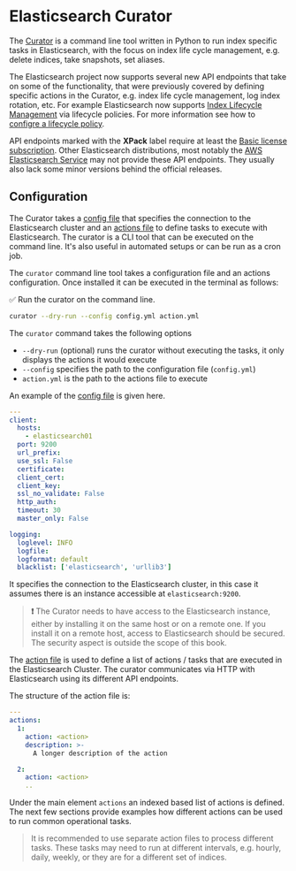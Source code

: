 # Elasticsearch Curator

The [Curator](https://www.elastic.co/guide/en/elasticsearch/client/curator/5.8/command-line.html) is a command line tool written in Python to run index specific tasks in Elasticsearch, with the focus on index life cycle management, e.g. delete indices, take snapshots, set aliases.

The Elasticsearch project now supports several new API endpoints that take on some of the functionality, that were previously covered by defining specific actions in the Curator, e.g. index life cycle management, log index rotation, etc. For example Elasticsearch now supports [Index Lifecycle Management](https://www.elastic.co/guide/en/elasticsearch/reference/7.10/index-lifecycle-management.html) via lifecycle policies. For more information see how to [configre a lifecycle policy](https://www.elastic.co/guide/en/elasticsearch/reference/7.10/set-up-lifecycle-policy.html).

API endpoints marked with the **XPack** label require at least the [Basic license subscription](https://www.elastic.co/subscriptions). Other Elasticsearch distributions, most notably the [AWS Elasticsearch Service](https://aws.amazon.com/elasticsearch-service/faqs/) may not provide these API endpoints. They usually also lack some minor versions behind the official releases.


## Configuration

The Curator takes a [config file](https://www.elastic.co/guide/en/elasticsearch/client/curator/current/configfile.html) that specifies the connection to the Elasticsearch cluster and an [actions file](https://www.elastic.co/guide/en/elasticsearch/client/curator/5.8/actions.html) to define tasks to execute with Elasticsearch. The curator is a CLI tool that can be executed on the command line. It's also useful in automated setups or can be run as a cron job.

The `curator` command line tool takes a configuration file and an actions configuration. Once installed it can be executed in the terminal as follows:

✅ Run the curator on the command line.

```bash
curator --dry-run --config config.yml action.yml
```

The `curator` command takes the following options

* `--dry-run` (optional) runs the curator without executing the tasks, it only displays the actions it would execute
* `--config` specifies the path to the configuration file (`config.yml`)
* `action.yml` is the path to the actions file to execute

An example of the [config file](https://www.elastic.co/guide/en/elasticsearch/client/curator/current/configfile.html) is given here.

```yml
---
client:
  hosts:
    - elasticsearch01
  port: 9200
  url_prefix:
  use_ssl: False
  certificate:
  client_cert:
  client_key:
  ssl_no_validate: False
  http_auth:
  timeout: 30
  master_only: False

logging:
  loglevel: INFO
  logfile:
  logformat: default
  blacklist: ['elasticsearch', 'urllib3']
```

It specifies the connection to the Elasticsearch cluster, in this case it assumes there is an instance accessible at `elasticsearch:9200`.

> **❗️** The Curator needs to have access to the Elasticsearch instance, either by installing it on the same host or on a remote one. If you install it on a remote host, access to Elasticsearch should be secured. The security aspect is outside the scope of this book.

The [action file](https://www.elastic.co/guide/en/elasticsearch/client/curator/current/actionfile.html) is used to define a list of actions / tasks that are executed in the Elasticsearch Cluster. The curator communicates via HTTP with Elasticsearch using its different API endpoints.

The structure of the action file is:

```yml
---
actions:
  1:
    action: <action>
    description: >-
      A longer description of the action

  2:
    action: <action>
    ..
```

Under the main element `actions` an indexed based list of actions is defined. The next few sections provide examples how different actions can be used to run common operational tasks.

> It is recommended to use separate action files to process different tasks. These tasks may need to run at different intervals, e.g. hourly, daily, weekly, or they are for a different set of indices.
